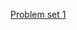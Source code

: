 

[Problem set 1](https://colab.research.google.com/drive/1_xE3j7_ANfZykSZrIZNIkpnXzyqNuf2z?usp=sharing)

